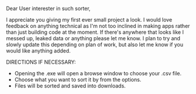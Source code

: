 Dear User interester in such sorter, 

I appreciate you giving my first ever small project a look. I would love feedback on anything technical as I'm not too inclined in making apps rather than just building code at the moment. 
If there's anywhere that looks like I messed up, leaked data or anything please let me know. 
I plan to try and slowly update this depending on plan of work, but also let me know if you would like anything added. 


DIRECTIONS IF NECESSARY: 
- Opening the .exe will open a browse window to choose your .csv file.
- Choose what you want to sort it by from the options.
- Files will be sorted and saved into downloads. 

